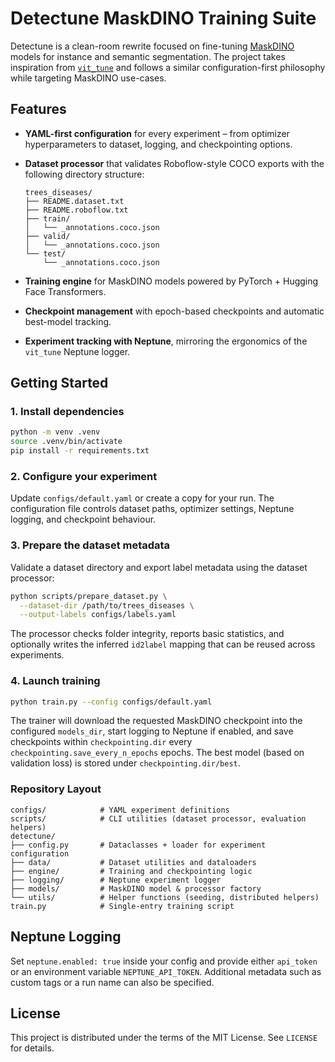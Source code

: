 # Detectune MaskDINO Training Suite

Detectune is a clean-room rewrite focused on fine-tuning [MaskDINO](https://huggingface.co/docs/transformers/model_doc/maskdino)
models for instance and semantic segmentation. The project takes inspiration from
[`vit_tune`](https://github.com/rexologue/vit_tune) and follows a similar
configuration-first philosophy while targeting MaskDINO use-cases.

## Features

- **YAML-first configuration** for every experiment – from optimizer hyperparameters
  to dataset, logging, and checkpointing options.
- **Dataset processor** that validates Roboflow-style COCO exports with the following
  directory structure:

  ```
  trees_diseases/
  ├── README.dataset.txt
  ├── README.roboflow.txt
  ├── train/
  │   └── _annotations.coco.json
  ├── valid/
  │   └── _annotations.coco.json
  └── test/
      └── _annotations.coco.json
  ```

- **Training engine** for MaskDINO models powered by PyTorch + Hugging Face
  Transformers.
- **Checkpoint management** with epoch-based checkpoints and automatic best-model
  tracking.
- **Experiment tracking with Neptune**, mirroring the ergonomics of the
  `vit_tune` Neptune logger.

## Getting Started

### 1. Install dependencies

```bash
python -m venv .venv
source .venv/bin/activate
pip install -r requirements.txt
```

### 2. Configure your experiment

Update `configs/default.yaml` or create a copy for your run. The configuration file
controls dataset paths, optimizer settings, Neptune logging, and checkpoint
behaviour.

### 3. Prepare the dataset metadata

Validate a dataset directory and export label metadata using the dataset processor:

```bash
python scripts/prepare_dataset.py \
  --dataset-dir /path/to/trees_diseases \
  --output-labels configs/labels.yaml
```

The processor checks folder integrity, reports basic statistics, and optionally
writes the inferred `id2label` mapping that can be reused across experiments.

### 4. Launch training

```bash
python train.py --config configs/default.yaml
```

The trainer will download the requested MaskDINO checkpoint into the configured
`models_dir`, start logging to Neptune if enabled, and save checkpoints within
`checkpointing.dir` every `checkpointing.save_every_n_epochs` epochs. The best
model (based on validation loss) is stored under
`checkpointing.dir/best`.

### Repository Layout

```
configs/            # YAML experiment definitions
scripts/            # CLI utilities (dataset processor, evaluation helpers)
detectune/
├── config.py       # Dataclasses + loader for experiment configuration
├── data/           # Dataset utilities and dataloaders
├── engine/         # Training and checkpointing logic
├── logging/        # Neptune experiment logger
├── models/         # MaskDINO model & processor factory
└── utils/          # Helper functions (seeding, distributed helpers)
train.py            # Single-entry training script
```

## Neptune Logging

Set `neptune.enabled: true` inside your config and provide either `api_token` or an
environment variable `NEPTUNE_API_TOKEN`. Additional metadata such as custom tags
or a run name can also be specified.

## License

This project is distributed under the terms of the MIT License. See `LICENSE`
for details.
